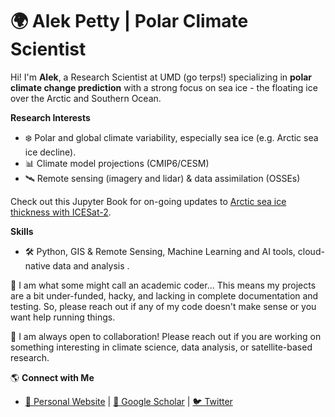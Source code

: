 # 🌍 Alek Petty | Polar Climate Scientist

Hi! I'm **Alek**, a Research Scientist at UMD (go terps!) specializing in **polar climate change prediction** with a strong focus on sea ice - the floating ice over the Arctic and Southern Ocean.

**Research Interests**  
- ❄️ Polar and global climate variability, especially sea ice (e.g. Arctic sea ice decline).
- 📊 Climate model projections (CMIP6/CESM)
- 🛰️ Remote sensing (imagery and lidar) & data assimilation (OSSEs)

Check out this Jupyter Book for on-going updates to [Arctic sea ice thickness with ICESat-2](https://www.icesat-2-sea-ice-state.info). 

**Skills**  
- 🛠 Python, GIS & Remote Sensing, Machine Learning and AI tools, cloud-native data and analysis . 

🚨 I am what some might call an academic coder... This means my projects are a bit under-funded, hacky, and lacking in complete documentation and testing. So, please reach out if any of my code doesn't make sense or you want help running things. 

🚀 I am always open to collaboration! Please reach out if you are working on something interesting in climate science, data analysis, or satellite-based research.

🌎 **Connect with Me**  
- [🔗 Personal Website](www.alekpetty.com) | [📄 Google Scholar](https://scholar.google.cl/citations?hl=en&pli=1&user=RZ8QtrEAAAAJ) | [🐦 Twitter](https://twitter.com/alekpetty) 
